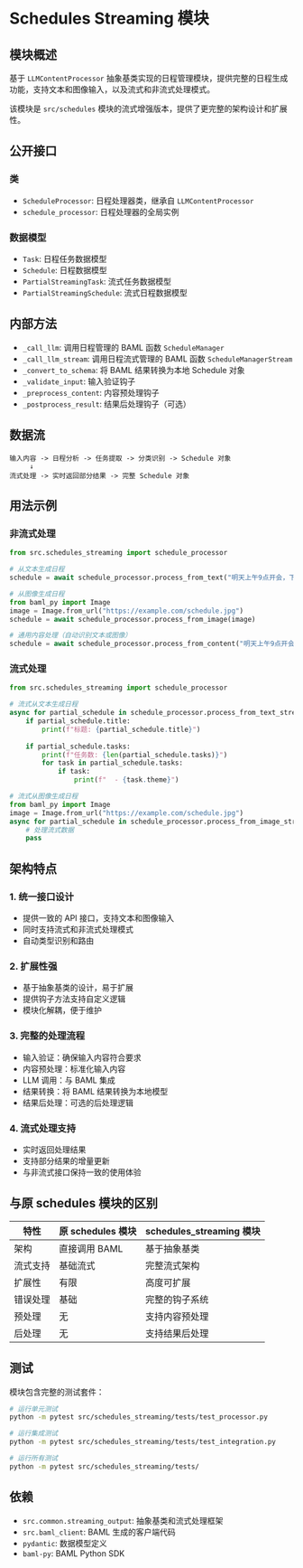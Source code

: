 # Schedules Streaming 模块

## 模块概述

基于 `LLMContentProcessor` 抽象基类实现的日程管理模块，提供完整的日程生成功能，支持文本和图像输入，以及流式和非流式处理模式。

该模块是 `src/schedules` 模块的流式增强版本，提供了更完整的架构设计和扩展性。

## 公开接口

### 类

- `ScheduleProcessor`: 日程处理器类，继承自 `LLMContentProcessor`
- `schedule_processor`: 日程处理器的全局实例

### 数据模型

- `Task`: 日程任务数据模型
- `Schedule`: 日程数据模型
- `PartialStreamingTask`: 流式任务数据模型
- `PartialStreamingSchedule`: 流式日程数据模型

## 内部方法

- `_call_llm`: 调用日程管理的 BAML 函数 `ScheduleManager`
- `_call_llm_stream`: 调用日程流式管理的 BAML 函数 `ScheduleManagerStream`
- `_convert_to_schema`: 将 BAML 结果转换为本地 Schedule 对象
- `_validate_input`: 输入验证钩子
- `_preprocess_content`: 内容预处理钩子
- `_postprocess_result`: 结果后处理钩子（可选）

## 数据流

```
输入内容 -> 日程分析 -> 任务提取 -> 分类识别 -> Schedule 对象
     ↓
流式处理 -> 实时返回部分结果 -> 完整 Schedule 对象
```

## 用法示例

### 非流式处理

```python
from src.schedules_streaming import schedule_processor

# 从文本生成日程
schedule = await schedule_processor.process_from_text("明天上午9点开会，下午2点去健身房")

# 从图像生成日程
from baml_py import Image
image = Image.from_url("https://example.com/schedule.jpg")
schedule = await schedule_processor.process_from_image(image)

# 通用内容处理（自动识别文本或图像）
schedule = await schedule_processor.process_from_content("明天上午9点开会")
```

### 流式处理

```python
from src.schedules_streaming import schedule_processor

# 流式从文本生成日程
async for partial_schedule in schedule_processor.process_from_text_stream("明天上午9点开会，下午2点去健身房"):
    if partial_schedule.title:
        print(f"标题: {partial_schedule.title}")
    
    if partial_schedule.tasks:
        print(f"任务数: {len(partial_schedule.tasks)}")
        for task in partial_schedule.tasks:
            if task:
                print(f"  - {task.theme}")

# 流式从图像生成日程
from baml_py import Image
image = Image.from_url("https://example.com/schedule.jpg")
async for partial_schedule in schedule_processor.process_from_image_stream(image):
    # 处理流式数据
    pass
```

## 架构特点

### 1. 统一接口设计
- 提供一致的 API 接口，支持文本和图像输入
- 同时支持流式和非流式处理模式
- 自动类型识别和路由

### 2. 扩展性强
- 基于抽象基类的设计，易于扩展
- 提供钩子方法支持自定义逻辑
- 模块化解耦，便于维护

### 3. 完整的处理流程
- 输入验证：确保输入内容符合要求
- 内容预处理：标准化输入内容
- LLM 调用：与 BAML 集成
- 结果转换：将 BAML 结果转换为本地模型
- 结果后处理：可选的后处理逻辑

### 4. 流式处理支持
- 实时返回处理结果
- 支持部分结果的增量更新
- 与非流式接口保持一致的使用体验

## 与原 schedules 模块的区别

| 特性 | 原 schedules 模块 | schedules_streaming 模块 |
|------|------------------|-------------------------|
| 架构 | 直接调用 BAML | 基于抽象基类 |
| 流式支持 | 基础流式 | 完整流式架构 |
| 扩展性 | 有限 | 高度可扩展 |
| 错误处理 | 基础 | 完整的钩子系统 |
| 预处理 | 无 | 支持内容预处理 |
| 后处理 | 无 | 支持结果后处理 |

## 测试

模块包含完整的测试套件：

```bash
# 运行单元测试
python -m pytest src/schedules_streaming/tests/test_processor.py

# 运行集成测试
python -m pytest src/schedules_streaming/tests/test_integration.py

# 运行所有测试
python -m pytest src/schedules_streaming/tests/
```

## 依赖

- `src.common.streaming_output`: 抽象基类和流式处理框架
- `src.baml_client`: BAML 生成的客户端代码
- `pydantic`: 数据模型定义
- `baml-py`: BAML Python SDK